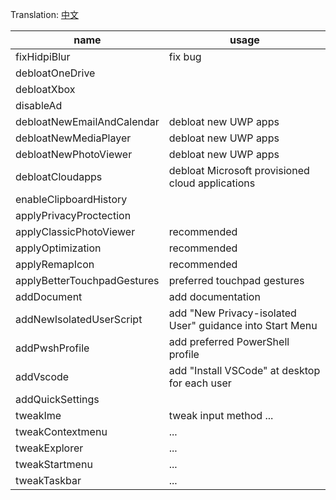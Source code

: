 Translation: [中文](./README_ZH.md)

| name                        | usage                                                    |
| --------------------------- | -------------------------------------------------------- |
| fixHidpiBlur                | fix bug                                                  |
| debloatOneDrive             |                                                          |
| debloatXbox                 |                                                          |
| disableAd                   |                                                          |
| debloatNewEmailAndCalendar  | debloat new UWP apps                                     |
| debloatNewMediaPlayer       | debloat new UWP apps                                     |
| debloatNewPhotoViewer       | debloat new UWP apps                                     |
| debloatCloudapps            | debloat Microsoft provisioned cloud applications         |
| enableClipboardHistory      |                                                          |
| applyPrivacyProctection     |                                                          |
| applyClassicPhotoViewer     | recommended                                              |
| applyOptimization           | recommended                                              |
| applyRemapIcon              | recommended                                              |
| applyBetterTouchpadGestures | preferred touchpad gestures                              |
| addDocument                 | add documentation                                        |
| addNewIsolatedUserScript    | add "New Privacy-isolated User" guidance into Start Menu |
| addPwshProfile              | add preferred PowerShell profile                         |
| addVscode                   | add "Install VSCode" at desktop for each user            |
| addQuickSettings            |                                                          |
| tweakIme                    | tweak input method ...                                   |
| tweakContextmenu            | ...                                                      |
| tweakExplorer               | ...                                                      |
| tweakStartmenu              | ...                                                      |
| tweakTaskbar                | ...                                                      |
